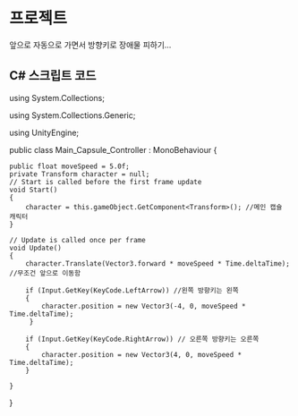 # 프로젝트

앞으로 자동으로 가면서 방향키로 장애물 피하기...

## C# 스크립트 코드

using System.Collections;

using System.Collections.Generic;

using UnityEngine;


public class Main_Capsule_Controller : MonoBehaviour
{
    
    public float moveSpeed = 5.0f;
    private Transform character = null;
    // Start is called before the first frame update
    void Start()
    {
        character = this.gameObject.GetComponent<Transform>(); //메인 캡슐 캐릭터
    }

    // Update is called once per frame
    void Update()
    {
        character.Translate(Vector3.forward * moveSpeed * Time.deltaTime); //무조건 앞으로 이동함

        if (Input.GetKey(KeyCode.LeftArrow)) //왼쪽 방향키는 왼쪽
        { 
            character.position = new Vector3(-4, 0, moveSpeed * Time.deltaTime);
         }

        if (Input.GetKey(KeyCode.RightArrow)) // 오른쪽 방향키는 오른쪽
        {
            character.position = new Vector3(4, 0, moveSpeed * Time.deltaTime);
        }

    }
}
